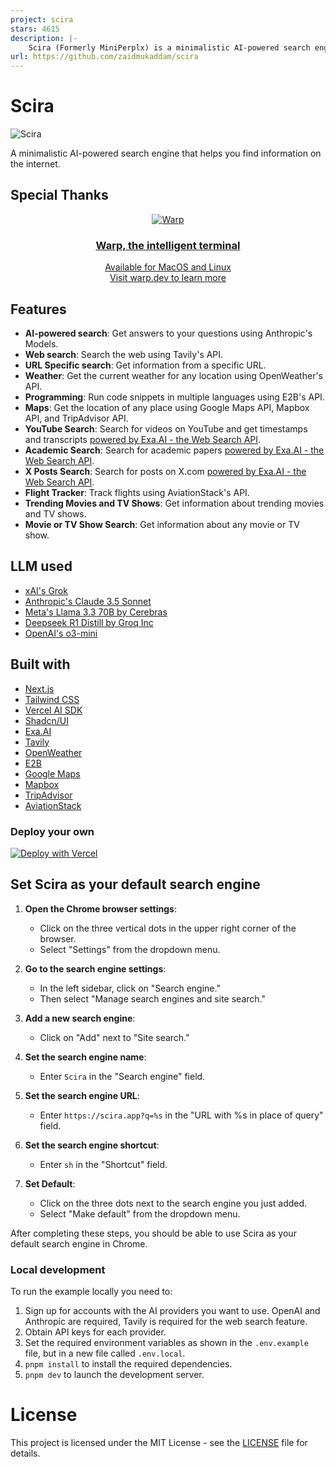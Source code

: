 ```yaml
---
project: scira
stars: 4615
description: |-
    Scira (Formerly MiniPerplx) is a minimalistic AI-powered search engine that helps you find information on the internet. Powered by Vercel AI SDK! Search with models like Grok 2.0.
url: https://github.com/zaidmukaddam/scira
---
```


# Scira

![Scira](/app/opengraph-image.png)

A minimalistic AI-powered search engine that helps you find information on the internet.

## Special Thanks

<div align="center" markdown="1">

  [![Warp](https://github.com/user-attachments/assets/2bda420d-4211-4900-a37e-e3c7056d799c)](https://www.warp.dev/?utm_source=github&utm_medium=referral&utm_campaign=scira)<br>
  ### **[Warp, the intelligent terminal](https://www.warp.dev/?utm_source=github&utm_medium=referral&utm_campaign=scira)**<br>
  [Available for MacOS and Linux](https://www.warp.dev/?utm_source=github&utm_medium=referral&utm_campaign=scira)<br>
  [Visit warp.dev to learn more](https://www.warp.dev/?utm_source=github&utm_medium=referral&utm_campaign=scira)

</div>

## Features

- **AI-powered search**: Get answers to your questions using Anthropic's Models.
- **Web search**: Search the web using Tavily's API.
- **URL Specific search**: Get information from a specific URL.
- **Weather**: Get the current weather for any location using OpenWeather's API.
- **Programming**: Run code snippets in multiple languages using E2B's API.
- **Maps**: Get the location of any place using Google Maps API, Mapbox API, and TripAdvisor API.
- **YouTube Search**: Search for videos on YouTube and get timestamps and transcripts [powered by Exa.AI - the Web Search API](https://exa.ai/).
- **Academic Search**: Search for academic papers [powered by Exa.AI - the Web Search API](https://exa.ai/). 
- **X Posts Search**: Search for posts on X.com [powered by Exa.AI - the Web Search API](https://exa.ai/).
- **Flight Tracker**: Track flights using AviationStack's API.
- **Trending Movies and TV Shows**: Get information about trending movies and TV shows.
- **Movie or TV Show Search**: Get information about any movie or TV show.

## LLM used
- [xAI's Grok](https://x.ai/grok)
- [Anthropic's Claude 3.5 Sonnet](https://www.anthropic.com/news/claude-3-5-sonnet)
- [Meta's Llama 3.3 70B by Cerebras](https://inference-docs.cerebras.ai/introduction)
- [Deepseek R1 Distill by Groq Inc](https://console.groq.com/docs/model/deepseek-r1-distill-llama-70b)
- [OpenAI's o3-mini](https://openai.com/index/openai-o3-mini/)

## Built with
- [Next.js](https://nextjs.org/)
- [Tailwind CSS](https://tailwindcss.com/)
- [Vercel AI SDK](https://sdk.vercel.ai/docs)
- [Shadcn/UI](https://ui.shadcn.com/)
- [Exa.AI](https://exa.ai/)
- [Tavily](https://tavily.com/)
- [OpenWeather](https://openweathermap.org/)
- [E2B](https://e2b.dev/)
- [Google Maps](https://developers.google.com/maps)
- [Mapbox](https://www.mapbox.com/)
- [TripAdvisor](https://www.tripadvisor.com/)
- [AviationStack](https://aviationstack.com/)

### Deploy your own

[![Deploy with Vercel](https://vercel.com/button)](https://vercel.com/new/clone?repository-url=https%3A%2F%2Fgithub.com%2Fzaidmukaddam%2Fscira&env=XAI_API_KEY,AZURE_RESOURCE_NAME,AZURE_API_KEY,OPENAI_API_KEY,ANTHROPIC_API_KEY,CEREBRAS_API_KEY,GROQ_API_KEY,E2B_API_KEY,UPSTASH_REDIS_REST_URL,UPSTASH_REDIS_REST_TOKEN,ELEVENLABS_API_KEY,TAVILY_API_KEY,EXA_API_KEY,TMDB_API_KEY,YT_ENDPOINT,FIRECRAWL_API_KEY,OPENWEATHER_API_KEY,SANDBOX_TEMPLATE_ID,GOOGLE_MAPS_API_KEY,MAPBOX_ACCESS_TOKEN,TRIPADVISOR_API_KEY,AVIATION_STACK_API_KEY,CRON_SECRET,BLOB_READ_WRITE_TOKEN,NEXT_PUBLIC_MAPBOX_TOKEN,NEXT_PUBLIC_POSTHOG_KEY,NEXT_PUBLIC_POSTHOG_HOST,NEXT_PUBLIC_GOOGLE_MAPS_API_KEY&envDescription=API%20keys%20and%20configuration%20required%20for%20Scira%20to%20function)

## Set Scira as your default search engine

1. **Open the Chrome browser settings**:
   - Click on the three vertical dots in the upper right corner of the browser.
   - Select "Settings" from the dropdown menu.

2. **Go to the search engine settings**:
   - In the left sidebar, click on "Search engine."
   - Then select "Manage search engines and site search."

3. **Add a new search engine**:
   - Click on "Add" next to "Site search."

4. **Set the search engine name**:
   - Enter `Scira` in the "Search engine" field.

5. **Set the search engine URL**:
   - Enter `https://scira.app?q=%s` in the "URL with %s in place of query" field.

6. **Set the search engine shortcut**:
   - Enter `sh` in the "Shortcut" field.

7. **Set Default**:
   - Click on the three dots next to the search engine you just added.
   - Select "Make default" from the dropdown menu.

After completing these steps, you should be able to use Scira as your default search engine in Chrome.

### Local development

To run the example locally you need to:

1. Sign up for accounts with the AI providers you want to use. OpenAI and Anthropic are required, Tavily is required for the web search feature.
2. Obtain API keys for each provider.
3. Set the required environment variables as shown in the `.env.example` file, but in a new file called `.env.local`.
4. `pnpm install` to install the required dependencies.
5. `pnpm dev` to launch the development server.

# License

This project is licensed under the MIT License - see the [LICENSE](LICENSE) file for details.

